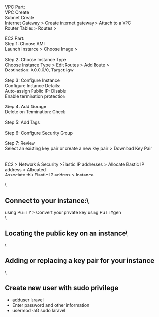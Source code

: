 VPC Part:\
VPC Create\
Subnet Create\
Internet Gateway > Create internet gateway > Attach to a VPC\
Router Tables > Routes > \
\
EC2 Part:\
Step 1: Choose AMI\
Launch Instance > Choose Image > \
\
Step 2: Choose Instance Type\
Choose Instance Type > Edit Routes > Add Route > \
Destination: 0.0.0.0/0, Target: igw\
\
Step 3: Configure Instance\
Configure Instance Details:\
Auto-assign Public IP: Disable\
Enable termination protection\
\
Step 4: Add Storage\
Delete on Termination: Check\
\
Step 5: Add Tags\
\
Step 6: Configure Security Group\
\
Step 7: Review\
Select an existing key pair or create a new key pair > Download Key Pair\
\
\
EC2 > Network & Security >Elastic IP addresses > Allocate Elastic IP address > Allocated\
Associate this Elastic IP address > Instance\
\
\
## Connect to your instance:\
using PuTTY > Convert your private key using PuTTYgen\
\
## Locating the public key on an instance\
\
## Adding or replacing a key pair for your instance
\
## Create new user with sudo privilege
* adduser laravel
* Enter password and other information
* usermod -aG sudo laravel
